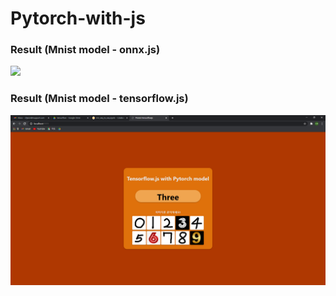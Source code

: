 # Pytorch-with-js

<h3>Result (Mnist model - onnx.js)</h3>
<img src="./img/ominst.PNG">

<h3>Result (Mnist model - tensorflow.js)</h3>
<img src="./img/tmnist.PNG">
